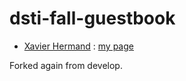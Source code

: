 # dsti-fall-guestbook

* [Xavier Hermand](https://github.com/RReivax) : [my page](pages/hermand.md)

Forked again from develop. 
